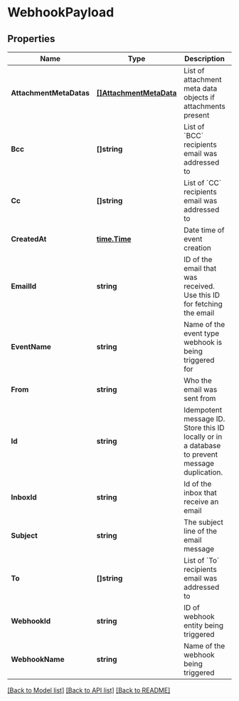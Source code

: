 # WebhookPayload

## Properties

Name | Type | Description | Notes
------------ | ------------- | ------------- | -------------
**AttachmentMetaDatas** | [**[]AttachmentMetaData**](AttachmentMetaData) | List of attachment meta data objects if attachments present | [optional] 
**Bcc** | **[]string** | List of &#x60;BCC&#x60; recipients email was addressed to | [optional] 
**Cc** | **[]string** | List of &#x60;CC&#x60; recipients email was addressed to | [optional] 
**CreatedAt** | [**time.Time**](time.Time) | Date time of event creation | [optional] 
**EmailId** | **string** | ID of the email that was received. Use this ID for fetching the email | [optional] 
**EventName** | **string** | Name of the event type webhook is being triggered for | [optional] 
**From** | **string** | Who the email was sent from | [optional] 
**Id** | **string** | Idempotent message ID. Store this ID locally or in a database to prevent message duplication. | [optional] 
**InboxId** | **string** | Id of the inbox that receive an email | [optional] 
**Subject** | **string** | The subject line of the email message | [optional] 
**To** | **[]string** | List of &#x60;To&#x60; recipients email was addressed to | [optional] 
**WebhookId** | **string** | ID of webhook entity being triggered | [optional] 
**WebhookName** | **string** | Name of the webhook being triggered | [optional] 

[[Back to Model list]](../README#documentation-for-models) [[Back to API list]](../README#documentation-for-api-endpoints) [[Back to README]](../README)


